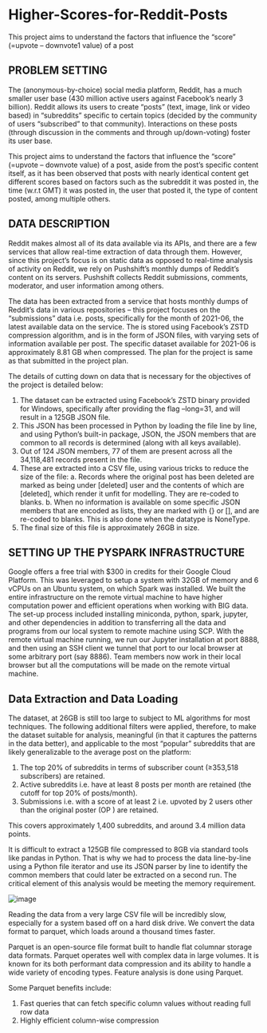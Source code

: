 # Higher-Scores-for-Reddit-Posts
This project aims to understand the factors that influence the “score” (=upvote – downvote1 value) of a post

## PROBLEM SETTING

The (anonymous-by-choice) social media platform, Reddit, has a much smaller user base (430 million active users against Facebook’s nearly 3 billion). Reddit allows its users to create “posts” (text, image, link or video based) in “subreddits” specific to certain topics (decided by the community of users “subscribed” to that community). Interactions on these posts (through discussion in the comments and through up/down-voting) foster its user base.

This project aims to understand the factors that influence the “score” (=upvote – downvote  value) of a post, aside from the post’s specific content itself, as it has been observed that posts with nearly identical content get different scores based on factors such as the subreddit it was posted in, the time (w.r.t GMT) it was posted in, the user that posted it, the type of content posted, among multiple others.

## DATA DESCRIPTION

Reddit makes almost all of its data available via its APIs, and there are a few services that allow real-time extraction of data through them. However, since this project’s focus is on static data as opposed to real-time analysis of activity on Reddit, we rely on Pushshift’s monthly dumps of Reddit’s content on its servers. Pushshift collects Reddit submissions, comments, moderator, and user information among others. 

The data has been extracted from a service that hosts monthly dumps of Reddit’s data in various repositories – this project focuses on the “submissions” data i.e. posts, specifically for the month of 2021-06, the latest available data on the service.
The is stored using Facebook’s ZSTD compression algorithm, and is in the form of JSON files, with varying sets of information available per post. The specific dataset available for 2021-06 is approximately 8.81 GB when compressed. The plan for the project is same as that submitted in the project plan.

The details of cutting down on data that is necessary for the objectives of the project is detailed below:
1.	The dataset can be extracted using Facebook’s ZSTD binary provided for Windows, specifically after providing the flag –long=31, and will result in a 125GB JSON file.
2.	This JSON has been processed in Python by loading the file line by line, and using Python’s built-in package, JSON, the JSON members that are common to all records is determined (along with all keys available).
3.	Out of 124 JSON members, 77 of them are present across all the 34,118,481 records present in the file.
4.	These are extracted into a CSV file, using various tricks to reduce the size of the file:
a.	Records where the original post has been deleted are marked as being under [deleted] user and the contents of which are [deleted], which render it unfit for modelling. They are re-coded to blanks.
b.	When no information is available on some specific JSON members that are encoded as lists, they are marked with {} or [], and are re-coded to blanks. This is also done when the datatype is NoneType.
5.	The final size of this file is approximately 26GB in size.


## SETTING UP THE PYSPARK INFRASTRUCTURE

Google offers a free trial with $300 in credits for their Google Cloud Platform. This was leveraged to setup a system with 32GB of memory and 6 vCPUs on an Ubuntu system, on which Spark was installed. We built the entire infrastructure on the remote virtual machine to have higher computation power and efficient operations when working with BIG data. The set-up process included installing miniconda, python, spark, jupyter, and other dependencies in addition to transferring all the data and programs from our local system to remote machine using SCP.  With the remote virtual machine running, we run our Jupyter installation at port 8888, and then using an SSH client we tunnel that port to our local browser at some arbitrary port (say 8886). Team members now work in their local browser but all the computations will be made on the remote virtual machine.  

## Data Extraction and Data Loading 

The dataset, at 26GB is still too large to subject to ML algorithms for most techniques. The following additional filters were applied, therefore, to make the dataset suitable for analysis, meaningful (in that it captures the patterns in the data better), and applicable to the most “popular” subreddits that are likely generalizable to the average post on the platform:

1. The top 20% of subreddits in terms of subscriber count (≥353,518 subscribers) are retained.
2. Active subreddits i.e. have at least 8 posts per month are retained (the cutoff for top 20% of posts/month).
3. Submissions i.e. with a score of at least 2 i.e. upvoted by 2 users other than the original poster (OP ) are retained.

This covers approximately 1,400 subreddits, and around 3.4 million data points.

It is difficult to extract a 125GB file compressed to 8GB via standard tools like pandas in Python. That is why we had to process the data line-by-line using a Python file iterator and use its JSON parser by line to identify the common members that could later be extracted on a second run. The critical element of this analysis would be meeting the memory requirement.

![image](https://user-images.githubusercontent.com/35283246/163795852-1d47d344-d017-43d6-9b21-8d40ca28887c.png)

Reading the data from a very large CSV file will be incredibly slow, especially for a system based off on a hard disk drive. We convert the data format to parquet, which loads around a thousand times faster.

Parquet is an open-source file format built to handle flat columnar storage data formats. Parquet operates well with complex data in large volumes. It is known for its both performant data compression and its ability to handle a wide variety of encoding types. Feature analysis is done using Parquet.
 
Some Parquet benefits include:
1. Fast queries that can fetch specific column values without reading full row data
2. Highly efficient column-wise compression





